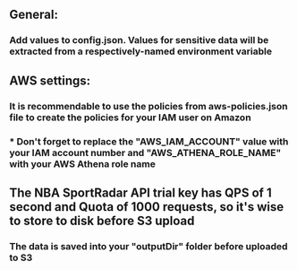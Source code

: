 ## General:
### Add values to config.json. Values for sensitive data will be extracted from a respectively-named environment variable

## AWS settings:
### It is recommendable to use the policies from aws-policies.json file to create the policies for your IAM user on Amazon
### * Don't forget to replace the "AWS_IAM_ACCOUNT" value with your IAM account number and "AWS_ATHENA_ROLE_NAME" with your AWS Athena role name

## The NBA SportRadar API trial key has QPS of 1 second and Quota of 1000 requests, so it's wise to store to disk before S3 upload
### The data is saved into your "outputDir" folder before uploaded to S3
